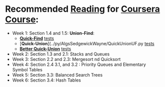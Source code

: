 # Recommended [Reading](http://amzn.to/13VLlYJ) for [Coursera Course](https://class.coursera.org/algs4partI-007):

 * Week 1: Section 1.4 and 1.5: **Union-Find**:
   * [**Quick-Find**](../py/AlgsSedgewickWayne/QuickFindUF.py) 
     [tests](../py/AlgsSedgewickWayne/tests/test_QuickFindUF.py)
   * [**Quick-Union**](../py/AlgsSedgewickWayne/QuickUnionUF.py
     [tests](../py/AlgsSedgewickWayne/tests/test_QuickUnionUF.py)
   * [**Better Quick-Union**](../py/AlgsSedgewickWayne/WeightedQuickUnionUF.py)
     [tests](../py/AlgsSedgewickWayne/tests/test_WeightedQuickUnionUF.py)
 * Week 2: Section 1.3 and 2.1: Stacks and Queues
 * Week 3: Section 2.2 and 2.3: Mergesort nd Quicksort
 * Week 4: Section 2.4 3.1, and 3.2 : Priority Queues and Elementary Symbol Tables
 * Week 5: Section 3.3: Balanced Search Trees
 * Week 6: Section 3.4: Hash Tables

